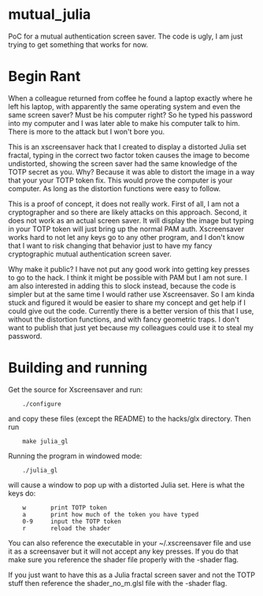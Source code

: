 # mutual_julia
PoC for a mutual authentication screen saver.  The code is ugly, I am just 
trying to get something that works for now.

# Begin Rant
When a colleague returned from coffee he found a laptop exactly where he left 
his laptop, with apparently the same operating system and even the same screen 
saver?  Must be his computer right?  So he typed his password into my computer 
and I was later able to make his computer talk to him.  There is more to the 
attack but I won't bore you.

This is an xscreensaver hack that I created to display a distorted Julia set 
fractal, typing in the correct two factor token causes the image to become 
undistorted, showing the screen saver had the same knowledge of the TOTP secret 
as you.  Why?  Because it was able to distort the image in a way that your 
your TOTP token fix.  This would prove the computer is your computer.  As long
as the distortion functions were easy to follow.

This is a proof of concept, it does not really work.  First of all, I am not a 
cryptographer and so there are likely attacks on this approach.  Second, it does
not work as an actual screen saver.  It will display the image but typing in 
your TOTP token will just bring up the normal PAM auth.  Xscreensaver works 
hard to not let any keys go to any other program, and I don't know that I want 
to risk changing that behavior just to have my fancy cryptographic mutual 
authentication screen saver.

Why make it public?  I have not put any good work into getting key presses to
go to the hack.  I think it might be possible with PAM but I am not sure.  I
am also interested in adding this to slock instead, because the code is 
simpler but at the same time I would rather use Xscreensaver.  So I am kinda
stuck and figured it would be easier to share my concept and get help if I 
could give out the code.  Currently there is a better version of this that I
use, without the distortion functions, and with fancy geometric traps.  I 
don't want to publish that just yet because my colleagues could use it to 
steal my password.

# Building and running
Get the source for Xscreensaver and run: 
```
    ./configure 
```
and copy these files (except the README) to the hacks/glx directory.  Then run 
```
    make julia_gl
```
Running the program in windowed mode:
```
    ./julia_gl
```
will cause a window to pop up with a distorted Julia set.  Here is what the keys do:
```
    w       print TOTP token
    a       print how much of the token you have typed
    0-9     input the TOTP token
    r       reload the shader
```
You can also reference the executable in your ~/.xscreensaver file and use it as a 
screensaver but it will not accept any key presses.  If you do that make sure you
reference the shader file properly with the -shader flag.  

If you just want to have this as a Julia fractal screen saver and not the TOTP 
stuff then reference the shader_no_m.glsl file with the -shader flag.


